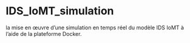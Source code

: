 # IDS_IoMT_simulation
la mise en œuvre d’une simulation en temps réel du modèle IDS IoMT à l’aide de la plateforme Docker. 
